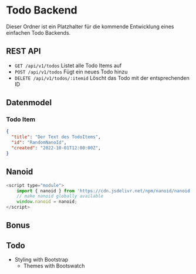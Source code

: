 # Todo Backend
Dieser Ordner ist ein Platzhalter für die kommende Entwicklung eines einfachen Todo Backends.

## REST API

* `GET /api/v1/todos` Listet alle Todo Items auf
* `POST /api/v1/todos` Fügt ein neues Todo hinzu
* `DELETE /api/v1/todos/:itemid` Löscht das Todo mit der entsprechenden ID

## Datenmodel

### Todo Item
```json
{
  "title": "Der Text des TodoItems",
  "id": "RandomNanoId",
  "created": "2022-10-01T12:00:00Z",
}
```

## Nanoid

```javascript
<script type="module">
    import { nanoid } from 'https://cdn.jsdelivr.net/npm/nanoid/nanoid.js';
    // make nanoid globally available
    window.nanoid = nanoid;
</script>
```

## Bonus
## Todo
- Styling with Bootstrap
  - Themes with Bootswatch
